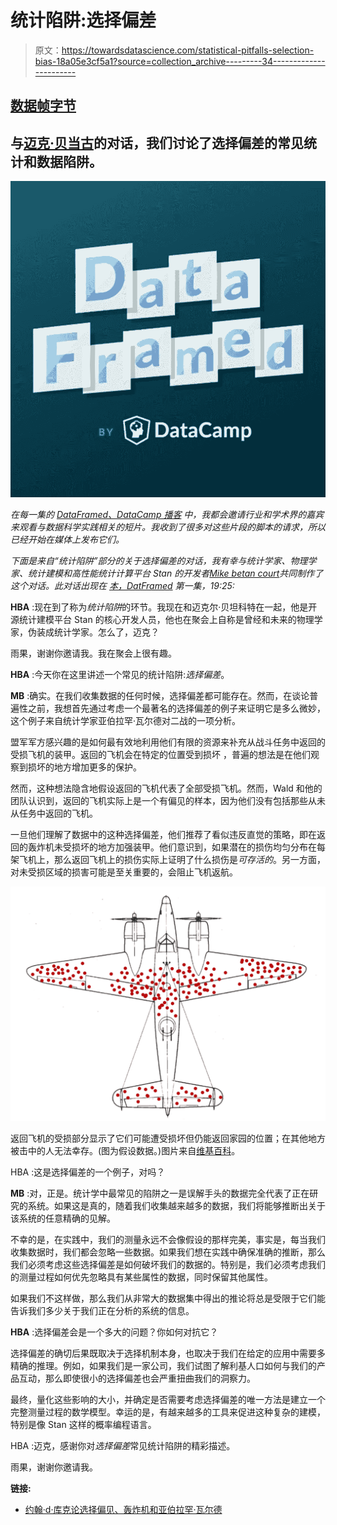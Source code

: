 # 统计陷阱:选择偏差

> 原文：<https://towardsdatascience.com/statistical-pitfalls-selection-bias-18a05e3cf5a1?source=collection_archive---------34----------------------->

## [数据帧字节](https://towardsdatascience.com/tagged/DataFramed-bytes)

## 与[迈克·贝当古](https://betanalpha.github.io/)的对话，我们讨论了选择偏差的常见统计和数据陷阱。

![](img/2999bfd0acbbc15dc2e8b6eb4903033c.png)

*在每一集的* [*DataFramed、DataCamp 播客*](https://www.datacamp.com/community/podcast) *中，我都会邀请行业和学术界的嘉宾来观看与数据科学实践相关的短片。我收到了很多对这些片段的脚本的请求，所以已经开始在媒体上发布它们。*

*下面是来自“统计陷阱”部分的关于选择偏差的对话，我有幸与统计学家、物理学家、统计建模和高性能统计计算平台 Stan 的开发者*[*Mike betan court*](https://betanalpha.github.io/)*共同制作了这个对话。此对话出现在* [*本，DatFramed*](https://www.datacamp.com/community/podcast/data-science-past-present-and-future) *第一集，19:25:*

**HBA** :现在到了称为*统计陷阱*的环节。我现在和迈克尔·贝坦科特在一起，他是开源统计建模平台 Stan 的核心开发人员，他也在聚会上自称是曾经和未来的物理学家，伪装成统计学家。怎么了，迈克？

雨果，谢谢你邀请我。我在聚会上很有趣。

**HBA** :今天你在这里讲述一个常见的统计陷阱:*选择偏差*。

**MB** :确实。在我们收集数据的任何时候，选择偏差都可能存在。然而，在谈论普遍性之前，我想首先通过考虑一个最著名的选择偏差的例子来证明它是多么微妙，这个例子来自统计学家亚伯拉罕·瓦尔德对二战的一项分析。

盟军军方感兴趣的是如何最有效地利用他们有限的资源来补充从战斗任务中返回的受损飞机的装甲。返回的飞机会在特定的位置受到损坏
，普遍的想法是在他们观察到损坏的地方增加更多的保护。

然而，这种想法隐含地假设返回的飞机代表了全部受损飞机。然而，Wald 和他的团队认识到，返回的飞机实际上是一个有偏见的样本，因为他们没有包括那些从未从任务中返回的飞机。

一旦他们理解了数据中的这种选择偏差，他们推荐了看似违反直觉的策略，即在返回的轰炸机未受损坏的地方加强装甲。他们意识到，如果潜在的损伤均匀分布在每架飞机上，那么返回飞机上的损伤实际上证明了什么损伤是*可存活的*。另一方面，对未受损区域的损害可能是至关重要的，会阻止飞机返航。

![](img/d9b5fc1716e42632329f1bba71342353.png)

返回飞机的受损部分显示了它们可能遭受损坏但仍能返回家园的位置；在其他地方被击中的人无法幸存。(图为假设数据。)图片来自[维基百科](https://en.wikipedia.org/wiki/Survivorship_bias)。

HBA :这是选择偏差的一个例子，对吗？

**MB** :对，正是。统计学中最常见的陷阱之一是误解手头的数据完全代表了正在研究的系统。如果这是真的，随着我们收集越来越多的数据，我们将能够推断出关于该系统的任意精确的见解。

不幸的是，在实践中，我们的测量永远不会像假设的那样完美，事实是，每当我们收集数据时，我们都会忽略一些数据。如果我们想在实践中确保准确的推断，那么我们必须考虑这些选择偏差是如何破坏我们的数据的。特别是，我们必须考虑我们的测量过程如何优先忽略具有某些属性的数据，同时保留其他属性。

如果我们不这样做，那么我们从非常大的数据集中得出的推论将总是受限于它们能告诉我们多少关于我们正在分析的系统的信息。

**HBA** :选择偏差会是一个多大的问题？你如何对抗它？

选择偏差的确切后果既取决于选择机制本身，也取决于我们在给定的应用中需要多精确的推理。例如，如果我们是一家公司，我们试图了解利基人口如何与我们的产品互动，那么即使很小的选择偏差也会严重扭曲我们的洞察力。

最终，量化这些影响的大小，并确定是否需要考虑选择偏差的唯一方法是建立一个完整测量过程的数学模型。幸运的是，有越来越多的工具来促进这种复杂的建模，特别是像 Stan 这样的概率编程语言。

HBA :迈克，感谢你对*选择偏差*常见统计陷阱的精彩描述。

雨果，谢谢你邀请我。

**链接:**

*   [约翰·d·库克论选择偏见、轰炸机和亚伯拉罕·瓦尔德](https://www.johndcook.com/blog/2008/01/21/selection-bias-and-bombers/)